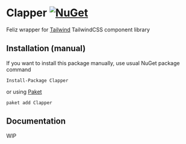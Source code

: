 # Clapper [![NuGet](https://img.shields.io/nuget/v/Clapper.svg?style=flat-square)](https://www.nuget.org/packages/Clapper/)

Feliz wrapper for [Tailwind](https://Tailwind.com/) TailwindCSS component library

## Installation (manual)
If you want to install this package manually, use usual NuGet package command

    Install-Package Clapper

or using [Paket](http://fsprojects.github.io/Paket/getting-started.html)

    paket add Clapper

## Documentation

WIP
